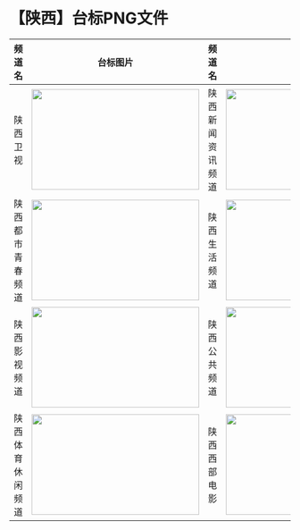 # 【陕西】台标PNG文件
|频道名|台标图片|频道名|台标图片|
|:---|:---:|:---|:---:|
|陕西卫视|<img src="https://raw.githubusercontent.com/wanglindl/TVLogo/main/img/Shanxi.png" width="300" height="180">|陕西新闻资讯频道|<img src="https://raw.githubusercontent.com/wanglindl/TVLogo/main/img/Shanxi1.png" width="300" height="180">|
|陕西都市青春频道|<img src="https://raw.githubusercontent.com/wanglindl/TVLogo/main/img/Shanxi2.png" width="300" height="180">|陕西生活频道|<img src="https://raw.githubusercontent.com/wanglindl/TVLogo/main/img/Shanxi3.png" width="300" height="180">|
|陕西影视频道|<img src="https://raw.githubusercontent.com/wanglindl/TVLogo/main/img/Shanxi4.png" width="300" height="180">|陕西公共频道|<img src="https://raw.githubusercontent.com/wanglindl/TVLogo/main/img/Shanxi5.png" width="300" height="180">|
|陕西体育休闲频道|<img src="https://raw.githubusercontent.com/wanglindl/TVLogo/main/img/Shanxi6.png" width="300" height="180">|陕西西部电影|<img src="https://raw.githubusercontent.com/wanglindl/TVLogo/main/img/Shanxi7.png" width="300" height="180">|

